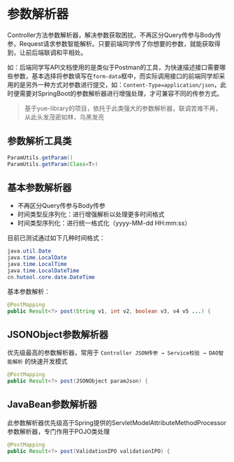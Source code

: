 # 参数解析器
Controller方法参数解析器，解决参数获取困扰，不再区分Query传参与Body传参，Request请求参数智能解析。只要前端同学传了你想要的参数，就能获取得到，让前后端联调和平相处。

如：后端同学写API文档使用的是类似于Postman的工具，为快速描述接口需要哪些参数，基本选择将参数填写在`form-data`框中，而实际调用接口的前端同学却采用的是另外一种方式对参数进行提交，如：`Content-Type=application/json`，此时便需要对SpringBoot的参数解析器进行增强处理，才可兼容不同的传参方式。

> 基于yue-library的项目，依托于此类强大的参数解析器，联调苦难不再，从此头发茂密如林，乌黑发亮

## 参数解析工具类
```java
ParamUtils.getParam()
ParamUtils.getParam(Class<T>)
```

## 基本参数解析器
- 不再区分Query传参与Body传参
- 时间类型反序列化：进行增强解析以处理更多时间格式
- 时间类型序列化：进行统一格式化（yyyy-MM-dd HH:mm:ss）

目前已测试通过如下几种时间格式：
```java
java.util.Date
java.time.LocalDate
java.time.LocalTime
java.time.LocalDateTime
cn.hutool.core.date.DateTime
```

基本参数解析：
```java
@PostMapping
public Result<?> post(String v1, int v2, boolean v3, v4 v5 ...) {
```

## JSONObject参数解析器
优先级最高的参数解析器，常用于 `Controller JSON传参 → Service校验 → DAO智能解析` 的快速开发模式

```java
@PostMapping
public Result<?> post(JSONObject paramJson) {
```

## JavaBean参数解析器
此参数解析器优先级高于Spring提供的ServletModelAttributeMethodProcessor参数解析器，专门作用于POJO类处理

```java
@PostMapping
public Result<?> post(ValidationIPO validationIPO) {
```